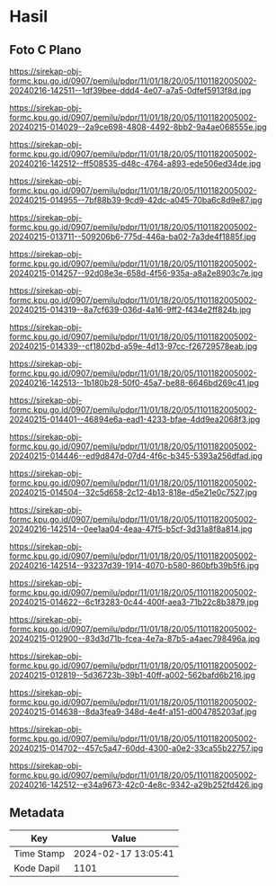 # Hasil

## Foto C Plano

https://sirekap-obj-formc.kpu.go.id/0907/pemilu/pdpr/11/01/18/20/05/1101182005002-20240216-142511--1df39bee-ddd4-4e07-a7a5-0dfef5913f8d.jpg

https://sirekap-obj-formc.kpu.go.id/0907/pemilu/pdpr/11/01/18/20/05/1101182005002-20240215-014029--2a9ce698-4808-4492-8bb2-9a4ae068555e.jpg

https://sirekap-obj-formc.kpu.go.id/0907/pemilu/pdpr/11/01/18/20/05/1101182005002-20240216-142512--ff508535-d48c-4764-a893-ede506ed34de.jpg

https://sirekap-obj-formc.kpu.go.id/0907/pemilu/pdpr/11/01/18/20/05/1101182005002-20240215-014955--7bf88b39-9cd9-42dc-a045-70ba6c8d9e87.jpg

https://sirekap-obj-formc.kpu.go.id/0907/pemilu/pdpr/11/01/18/20/05/1101182005002-20240215-013711--509206b6-775d-446a-ba02-7a3de4f1885f.jpg

https://sirekap-obj-formc.kpu.go.id/0907/pemilu/pdpr/11/01/18/20/05/1101182005002-20240215-014257--92d08e3e-658d-4f56-935a-a8a2e8903c7e.jpg

https://sirekap-obj-formc.kpu.go.id/0907/pemilu/pdpr/11/01/18/20/05/1101182005002-20240215-014319--8a7cf639-036d-4a16-9ff2-f434e2ff824b.jpg

https://sirekap-obj-formc.kpu.go.id/0907/pemilu/pdpr/11/01/18/20/05/1101182005002-20240215-014339--cf1802bd-a59e-4d13-97cc-f26729578eab.jpg

https://sirekap-obj-formc.kpu.go.id/0907/pemilu/pdpr/11/01/18/20/05/1101182005002-20240216-142513--1b180b28-50f0-45a7-be88-6646bd269c41.jpg

https://sirekap-obj-formc.kpu.go.id/0907/pemilu/pdpr/11/01/18/20/05/1101182005002-20240215-014401--46894e6a-ead1-4233-bfae-4dd9ea2068f3.jpg

https://sirekap-obj-formc.kpu.go.id/0907/pemilu/pdpr/11/01/18/20/05/1101182005002-20240215-014446--ed9d847d-07d4-4f6c-b345-5393a256dfad.jpg

https://sirekap-obj-formc.kpu.go.id/0907/pemilu/pdpr/11/01/18/20/05/1101182005002-20240215-014504--32c5d658-2c12-4b13-818e-d5e21e0c7527.jpg

https://sirekap-obj-formc.kpu.go.id/0907/pemilu/pdpr/11/01/18/20/05/1101182005002-20240216-142514--0ee1aa04-4eaa-47f5-b5cf-3d31a8f8a814.jpg

https://sirekap-obj-formc.kpu.go.id/0907/pemilu/pdpr/11/01/18/20/05/1101182005002-20240216-142514--93237d39-1914-4070-b580-860bfb39b5f6.jpg

https://sirekap-obj-formc.kpu.go.id/0907/pemilu/pdpr/11/01/18/20/05/1101182005002-20240215-014622--6c1f3283-0c44-400f-aea3-71b22c8b3879.jpg

https://sirekap-obj-formc.kpu.go.id/0907/pemilu/pdpr/11/01/18/20/05/1101182005002-20240215-012900--83d3d71b-fcea-4e7a-87b5-a4aec798496a.jpg

https://sirekap-obj-formc.kpu.go.id/0907/pemilu/pdpr/11/01/18/20/05/1101182005002-20240215-012819--5d36723b-39b1-40ff-a002-562bafd6b216.jpg

https://sirekap-obj-formc.kpu.go.id/0907/pemilu/pdpr/11/01/18/20/05/1101182005002-20240215-014638--8da3fea9-348d-4e4f-a151-d004785203af.jpg

https://sirekap-obj-formc.kpu.go.id/0907/pemilu/pdpr/11/01/18/20/05/1101182005002-20240215-014702--457c5a47-60dd-4300-a0e2-33ca55b22757.jpg

https://sirekap-obj-formc.kpu.go.id/0907/pemilu/pdpr/11/01/18/20/05/1101182005002-20240216-142512--e34a9673-42c0-4e8c-9342-a29b252fd426.jpg


## Metadata

| Key        | Value               |
| ---------- | ------------------- |
| Time Stamp | 2024-02-17 13:05:41 |
| Kode Dapil | 1101                |



